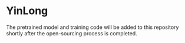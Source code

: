 # YinLong
The pretrained model and training code will be added to this repository shortly after the open-sourcing process is completed.
